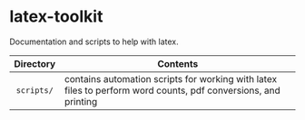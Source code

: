 # latex-toolkit
Documentation and scripts to help with latex.

| Directory | Contents | 
| :---: | --- |
| `scripts/` | contains automation scripts for working with latex files to perform word counts, pdf conversions, and printing |

